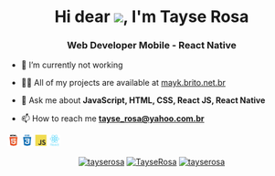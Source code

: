 <h1 align="center">Hi dear <img src="https://raw.githubusercontent.com/kaueMarques/kaueMarques/master/hi.gif" width="30px">, I'm Tayse Rosa</h1>
<h3 align="center">Web Developer Mobile - React Native</h3>


- 🔭 I’m currently not working

- 👨‍💻 All of my projects are available at [mayk.brito.net.br](https://mayk.brito.net.br)

- 💬 Ask me about **JavaScript, HTML, CSS, React JS, React Native**

- 📫 How to reach me **tayse_rosa@yahoo.com.br**

<p align="left">

<img src="https://raw.githubusercontent.com/devicons/devicon/master/icons/html5/html5-original-wordmark.svg" alt="html5"  width="20" height="20"/>

<img src="https://raw.githubusercontent.com/devicons/devicon/master/icons/css3/css3-plain-wordmark.svg" alt="css3"  width="20" height="20"/>


<img src="https://raw.githubusercontent.com/devicons/devicon/master/icons/javascript/javascript-original.svg" alt="javascript" width="20" height="20"/>

<img src="https://raw.githubusercontent.com/devicons/devicon/master/icons/react/react-original-wordmark.svg" alt="react" width="20" height="20"/>
</p>


<p align="center">
<a href="https://codepen.io/tayserosa" target="blank"><img align="center" src="https://cdn.jsdelivr.net/npm/simple-icons@3.0.1/icons/codepen.svg" alt="tayserosa" height="20" width="20" /></a>
<a href="https://linkedin.com/in/tayse-rosa-3b683151" target="blank"><img align="center" src="https://cdn.jsdelivr.net/npm/simple-icons@3.0.1/icons/linkedin.svg" alt="TayseRosa" height="20" width="20" /></a>
<a href="https://stackoverflow.com/users/16688382/tayse-rosa" target="blank"><img align="center" src="https://cdn.jsdelivr.net/npm/simple-icons@3.0.1/icons/stackoverflow.svg" alt="tayserosa" height="20" width="20" /></a>
</p>

